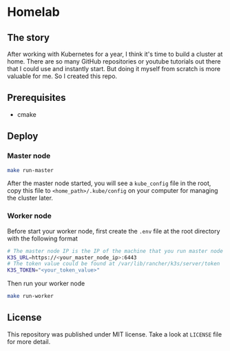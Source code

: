 # Homelab
## The story
After working with Kubernetes for a year, I think it's time to build a cluster at home. There are so many GitHub repositories or youtube tutorials out there that I could use and instantly start. But doing it myself from scratch is more valuable for me. So I created this repo.
## Prerequisites
- cmake
## Deploy
### Master node
```bash
make run-master
```
After the master node started, you will see a `kube_config` file in the root, copy this file to `<home_path>/.kube/config` on your computer for managing the cluster later.
### Worker node
Before start your worker node, first create the `.env` file at the root directory with the following format
```bash
# The master node IP is the IP of the machine that you run master node on it
K3S_URL=https://<your_master_node_ip>:6443
# The token value could be found at /var/lib/rancher/k3s/server/token
K3S_TOKEN="<your_token_value>"
```
Then run your worker node
```bash
make run-worker
```
## License
This repository was published under MIT license. Take a look at `LICENSE` file for more detail.
